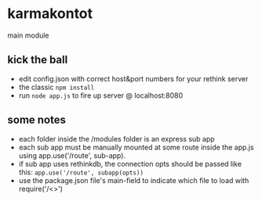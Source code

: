 # karmakontot
main module

## kick the ball
 - edit config.json with correct host&port numbers for your rethink server
 - the classic `npm install`
 - run `node app.js` to fire up server @ localhost:8080

## some notes
 - each folder inside the /modules folder is an express sub app
 - each sub app must be manually mounted at some route inside the app.js
   using app.use('/route', sub-app).
 - if sub app uses rethinkdb, the connection opts should be passed like this:
    `app.use('/route', subapp(opts))`
 - use the package.json file's main-field to indicate which file to load with require('/<>')

